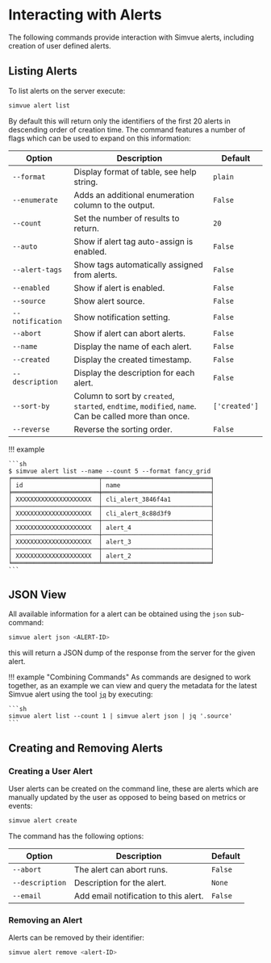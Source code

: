 # Interacting with Alerts
The following commands provide interaction with Simvue alerts, including creation of user defined alerts.

## Listing Alerts

To list alerts on the server execute:

```sh
simvue alert list
```

By default this will return only the identifiers of the first 20 alerts in descending order of creation time. The command
features a number of flags which can be used to expand on this information:

|**Option**    |**Description**|**Default**|
|------|-----------|-------|
|`--format`|Display format of table, see help string.|`plain`|
|`--enumerate`|Adds an additional enumeration column to the output.|`False`|
|`--count`|Set the number of results to return.|`20`|
|`--auto`|Show if alert tag auto-assign is enabled.|`False`|
|`--alert-tags`|Show tags automatically assigned from alerts.|`False`|
|`--enabled`|Show if alert is enabled.|`False`|
|`--source`|Show alert source.|`False`|
|`--notification`|Show notification setting.|`False`|
|`--abort`|Show if alert can abort alerts.|`False`|
|`--name`|Display the name of each alert.|`False`|
|`--created`|Display the created timestamp.|`False`|
|`--description`|Display the description for each alert.|`False`|
|`--sort-by`|Column to sort by `created`, `started`, `endtime`, `modified`, `name`.<br>Can be called more than once.|`['created']`|
|`--reverse`|Reverse the sorting order.|`False`|

!!! example
    
    ```sh
    $ simvue alert list --name --count 5 --format fancy_grid
    ╒════════════════════════╤══════════════════════════════╕
    │ id                     │ name                         │
    ╞════════════════════════╪══════════════════════════════╡
    │ XXXXXXXXXXXXXXXXXXXXX  │ cli_alert_3846f4a1           │
    ├────────────────────────┼──────────────────────────────┤
    │ XXXXXXXXXXXXXXXXXXXXX  │ cli_alert_8c88d3f9           │
    ├────────────────────────┼──────────────────────────────┤
    │ XXXXXXXXXXXXXXXXXXXXX  │ alert_4                      │
    ├────────────────────────┼──────────────────────────────┤
    │ XXXXXXXXXXXXXXXXXXXXX  │ alert_3                      │
    ├────────────────────────┼──────────────────────────────┤
    │ XXXXXXXXXXXXXXXXXXXXX  │ alert_2                      │
    ╘════════════════════════╧══════════════════════════════╛
    ```

## JSON View
All available information for a alert can be obtained using the `json` sub-command:

```sh
simvue alert json <ALERT-ID>
```

this will return a JSON dump of the response from the server for the given alert. 

!!! example "Combining Commands"
    As commands are designed to work together, as an example we can view and query the metadata for the latest Simvue alert using the tool [`jq`](https://jqlang.org/download/) by executing:
    
    ```sh
    simvue alert list --count 1 | simvue alert json | jq '.source'
    ```

## Creating and Removing Alerts


### Creating a User Alert

User alerts can be created on the command line, these are alerts which are manually updated by the user as opposed to being based on metrics or events:

```sh
simvue alert create
```

The command has the following options:

|**Option**|**Description**|**Default**|
|------|-----------|-------|
|`--abort`|The alert can abort runs. |`False`|
|`--description`|Description for the alert.|`None`|
|`--email`|Add email notification to this alert.|`False`|

### Removing an Alert

Alerts can be removed by their identifier:

```sh
simvue alert remove <alert-ID>
```
